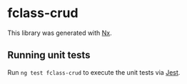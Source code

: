 # fclass-crud

This library was generated with [Nx](https://nx.dev).

## Running unit tests

Run `ng test fclass-crud` to execute the unit tests via [Jest](https://jestjs.io).
